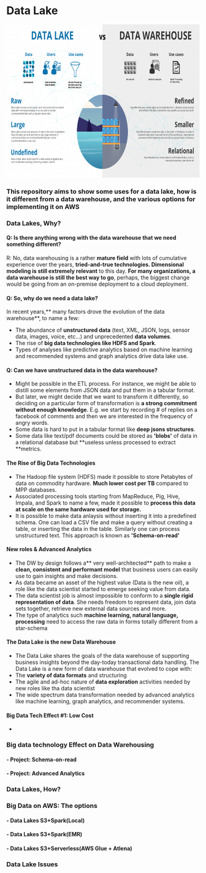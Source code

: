 # Data Lake

<img src="https://github.com/lvgalvao/data-lake/blob/main/src/picture2.png?raw=true" alt="DataLakeVsDataWaresouse" style="height: 400px; width:800px;"/>

### This repository aims to show some uses for a data lake, how is it different from a data warehouse, and the various options for implementing it on AWS

### Data Lakes, Why?
#### Q: Is there anything wrong with the data warehouse that we need something different?
R: No, data warehousing is a rather **mature field** with lots of cumulative experience over the years, **tried-and-true technologies. Dimensional modeling is still extremely relevant** to this day. **For many organizations, a data warehouse is still the best way to go**, perhaps, the biggest change would be going from an on-premise deployment to a cloud deployment.

#### Q: So, why do we need a data lake?
In recent years,** many factors drove the evolution of the data warehouse**, to name a few:
- The abundance of **unstructured data** (text, XML, JSON, logs, sensor data, images, voice, etc...) and unprecedented **data volumes**.
- The rise of **big data technologies like HDFS and Spark**.
- Types of analyses like predictive analytics based on machine learning and recommended systems and graph analytics drive data lake use.

#### Q: Can we have unstructured data in the data warehouse?
- Might be possible in the ETL process. For instance, we might be able to distill some elements from JSON data and put them in a tabular format.
- But later, we might decide that we want to transform it differently, so deciding on a particular form of transformation is **a strong commitment without enough knowledge**. E.g. we start by recording # of replies on a facebook of comments and then we are interested in the frequency of angry words.
- Some data is hard to put in a tabular format like **deep jsons structures**.
- Some data like text/pdf documents could be stored as **'blobs'** of data in a relational database but **useless unless processed to extract **metrics.

#### The Rise of Big Data Technologies
- The Hadoop file system (HDFS) made it possible to store Petabytes of data on commodity hardware. **Much lower cost per TB** compared to MPP databases.
- Associated processing tools starting from MapReduce, Pig, Hive, Impala, and Spark to name a few, made it possible to **process this data at scale on the same hardware used for storage.**
- It is possible to make data anlaysis without inserting it into a predefined schema. One can load a CSV file and make a query without creating a table, or inserting the data in the table. Similarly one can process unstructured text. This approach is known as **'Schema-on-read'**

#### New roles & Advanced Analytics
- The DW by design follows a** very well-architected** path to make a **clean, consistent and performant model** that business users can easily use to gain insights and make decisions.
- As data became an asset of the highest value (Data is the new oil), a role like the data scientist started to emerge seeking value from data.
- The data scientist job is almost impossible to conform to a **single rigid representation of data**. She needs freedom to represent data, join data sets together, retrieve new external data sources and more.
- The type of analytics such **machine learning, natural language, processing** need to access the raw data in forms totally different from a star-schema

#### The Data Lake is the new Data Warehouse
- The Data Lake shares the goals of the data warehouse of supporting business insights beyond the day-today transactional data handling.
The Data Lake is a new form of data warehouse that evolved to cope with:
- The **variety of data formats** and structuring
- The agile and ad-hoc nature of **data exploration** activities needed by new roles like tha data scientist
- The wide spectrum data transformation needed by advanced analytics like machine learning, graph analytics, and recommender systems.

#### Big Data Tech Effect #1: Low Cost

- 
### Big data technology Effect on Data Warehousing
#### - Project: Schema-on-read
#### - Project: Advanced Analytics

### Data Lakes, How?

### Big Data on AWS: The options
#### - Data Lakes S3+Spark(Local)
#### - Data Lakes S3+Spark(EMR)
#### - Data Lakes S3+Serverless(AWS Glue + Atlena)

### Data Lake Issues
